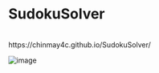 # SudokuSolver
<br>
https://chinmay4c.github.io/SudokuSolver/

![image](https://github.com/user-attachments/assets/daa485dc-fbbb-4d89-a2c6-01e8a71a8d7b)
